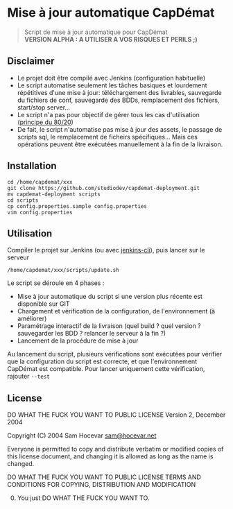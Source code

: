 # Mise à jour automatique CapDémat

> Script de mise à jour automatique pour CapDémat<br />
> **VERSION ALPHA : A UTILISER A VOS RISQUES ET PERILS ;)**

## Disclaimer
* Le projet doit être compilé avec Jenkins (configuration habituelle)
* Le script automatise seulement les tâches basiques et lourdement répétitives d'une mise à jour: téléchargement des livrables, sauvegarde du fichiers de conf, sauvegarde des BDDs, remplacement des fichiers, start/stop server...
* Le script n'a pas pour objectif de gérer tous les cas d'utilisation ([principe du 80/20](http://fr.wikipedia.org/wiki/Principe_de_Pareto))
* De fait, le script n'automatise pas mise à jour des assets, le passage de scripts sql, le remplacement de ficheirs spécifiques... Mais ces opérations peuvent être exécutées manuellement à la fin de la livraison.

## Installation

    cd /home/capdemat/xxx
    git clone https://github.com/studiodev/capdemat-deployment.git
    mv capdemat-deployment scripts
    cd scripts
    cp config.properties.sample config.properties
    vim config.properties

## Utilisation

Compiler le projet sur Jenkins (ou avec [jenkins-cli](https://github.com/studiodev/jenkins-cli)), puis lancer sur le serveur

    /home/capdemat/xxx/scripts/update.sh

Le script se déroule en 4 phases :
 * Mise à jour automatique du script si une version plus récente est disponible sur GIT
 * Chargement et vérification de la configuration, de l'environnement (à améliorer)
 * Paramétrage interactif de la livraison (quel build ? quel version ? sauvegarder les BDD ? relancer le serveur à la fin ?)
 * Lancement de la procédure de mise à jour

Au lancement du script, plusieurs vérifications sont exécutées pour vérifier que la configuration du script est correcte, et que l'environnement CapDémat est compatible.
Pour lancer uniquement cette vérification, rajouter `--test`

## License

DO WHAT THE FUCK YOU WANT TO PUBLIC LICENSE
Version 2, December 2004
 
Copyright (C) 2004 Sam Hocevar <sam@hocevar.net>
 
Everyone is permitted to copy and distribute verbatim or modified
copies of this license document, and changing it is allowed as long
as the name is changed.
 
DO WHAT THE FUCK YOU WANT TO PUBLIC LICENSE
TERMS AND CONDITIONS FOR COPYING, DISTRIBUTION AND MODIFICATION
 
0. You just DO WHAT THE FUCK YOU WANT TO.
